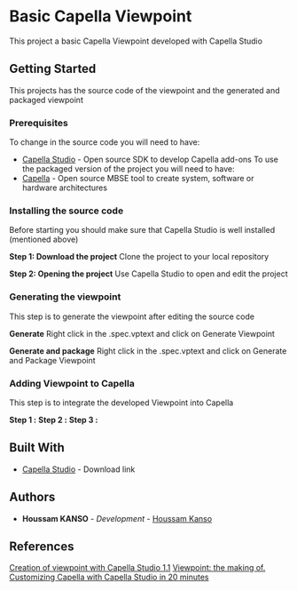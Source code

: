 # Basic Capella Viewpoint
This project a basic Capella Viewpoint developed with Capella Studio

## Getting Started

This projects has the source code of the viewpoint and the generated and packaged viewpoint

### Prerequisites
To change in the source code you will need to have:
* [Capella Studio](https://www.eclipse.org/capella/download.html) - Open source SDK to develop Capella add-ons
To use the packaged version of the project you will need to have:
* [Capella](https://www.eclipse.org/capella/download.html) - Open source MBSE tool to create system, software or hardware architectures


### Installing the source code
Before starting you should make sure that Capella Studio is well installed (mentioned above)

**Step 1: Download the project**
Clone the project to your local repository

**Step 2: Opening the project**
Use Capella Studio to open and edit the project

### Generating the viewpoint
This step is to generate the viewpoint after editing the source code

**Generate**
Right click in the .spec.vptext and click on Generate Viewpoint

**Generate and package**
Right click in the .spec.vptext and click on Generate and Package Viewpoint

### Adding Viewpoint to Capella
This step is to integrate the developed Viewpoint into Capella 

**Step 1 :**
**Step 2 :**
**Step 3 :**


## Built With

* [Capella Studio](http://download.eclipse.org/capella/capellastudio/products/release/1.3.1/capella-studio-1.3.1.201905211416-win32.win32.x86_64.zip) - Download link


## Authors
* **Houssam KANSO** - *Development* - [Houssam Kanso](https://github.com/houssamkanso)


## References
[Creation of viewpoint with Capella Studio 1.1](https://www.youtube.com/watch?v=zvIzyDxAj1c&t=301s)
[Viewpoint: the making of. Customizing Capella with Capella Studio in 20 minutes](https://www.youtube.com/watch?v=lhNvmjHRa0o)

